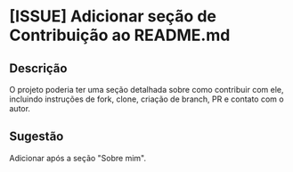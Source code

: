 # [ISSUE] Adicionar seção de Contribuição ao README.md

## Descrição
O projeto poderia ter uma seção detalhada sobre como contribuir com ele, incluindo instruções de fork, clone, criação de branch, PR e contato com o autor.

## Sugestão
Adicionar após a seção "Sobre mim".
